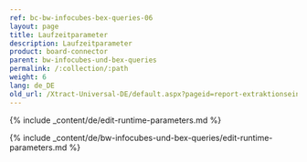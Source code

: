 ```yaml
---
ref: bc-bw-infocubes-bex-queries-06
layout: page
title: Laufzeitparameter
description: Laufzeitparameter
product: board-connector
parent: bw-infocubes-und-bex-queries
permalink: /:collection/:path
weight: 6
lang: de_DE
old_url: /Xtract-Universal-DE/default.aspx?pageid=report-extraktionseinstellungen
---
```


{% include _content/de/edit-runtime-parameters.md %}

{% include _content/de/bw-infocubes-und-bex-queries/edit-runtime-parameters.md %}
